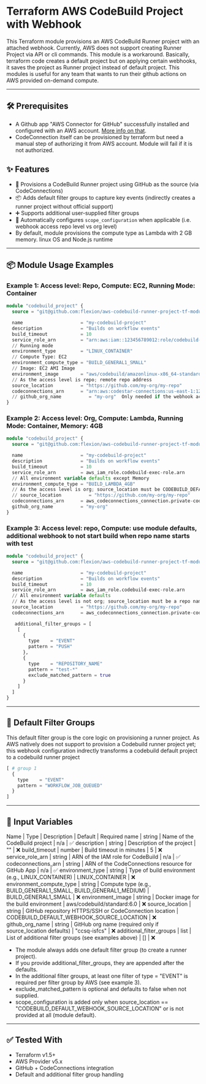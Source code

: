 # Terraform AWS CodeBuild Project with Webhook

This Terraform module provisions an AWS CodeBuild Runner project with an attached webhook. Currently, AWS does not support creating Runner Project via API or cli commands. This module is a workaround. Basically, terraform code creates a default project but on applying certain webhooks, it saves the project as Runner project instead of default project. This modules is useful for any team that wants to run their github actions on AWS provided on-demand compute.

---

## 🛠️ Prerequisites

- A Github app "AWS Connector for GitHub" successfully installed and configured with an AWS account. [More info on that](https://qnetconfluence.cms.gov/display/ISFCS/Github+Runners+on+CodeBuild).
- CodeConnection itself can be provisioned by terraform but need a manual step of authorizing it from AWS account. Module will fail if it is not authorized.


## ✨ Features

- 🚀 Provisions a CodeBuild Runner project using GitHub as the source (via CodeConnections)
- 📦 Adds default filter groups to capture key events (indirectly creates a runner project without official support)
- ➕ Supports additional user-supplied filter groups
- 🧠 Automatically configures `scope_configuration` when applicable (i.e. webhook access repo level vs org level)
- By default, module provisions the compute type as Lambda with 2 GB memory. linux OS and Node.js runtime

---

## 📦 Module Usage Examples

### Example 1: Access level: Repo, Compute: EC2, Running Mode: Container

```tf
module "codebuild_project" {
  source = "git@github.com:flexion/aws-codebuild-runner-project-tf-module.git?ref=1.0.0"

  name                     = "my-codebuild-project"
  description              = "Builds on workflow events"
  build_timeout            = 10
  service_role_arn         = "arn:aws:iam::123456789012:role/codebuild-role"
  // Running mode
  environment_type         = "LINUX_CONTAINER"
  // Compute Type: EC2
  environment_compute_type = "BUILD_GENERAL1_SMALL"
  // Image: EC2 AMI Image
  environment_image        = "aws/codebuild/amazonlinux-x86_64-standard:5.0"
  // As the access level is repo; remote repo address
  source_location          = "https://github.com/my-org/my-repo"
  codeconnections_arn      = "arn:aws:codestar-connections:us-east-1:123456789012:connection/abc123"
  // github_org_name          = "my-org"  Only needed if the webhook access level is org level; will be ignored if source_location != "CODEBUILD_DEFAULT_WEBHOOK_SOURCE_LOCATION"
}
```

### Example 2: Access level: Org, Compute: Lambda, Running Mode: Container, Memory: 4GB

```tf
module "codebuild_project" {
  source = "git@github.com:flexion/aws-codebuild-runner-project-tf-module.git?ref=1.0.0"

  name                     = "my-codebuild-project"
  description              = "Builds on workflow events"
  build_timeout            = 10
  service_role_arn         = aws_iam_role.codebuild-exec-role.arn
  // All environment variable defaults except Memory
  environment_compute_type = "BUILD_LAMBDA_4GB"
  // As the access level is org; source_location must be CODEBUILD_DEFAULT_WEBHOOK_SOURCE_LOCATION (this is default as well)
  // source_location          = "https://github.com/my-org/my-repo"
  codeconnections_arn      = aws_codeconnections_connection.private-code-connection.arn
  github_org_name          = "my-org"
}
```

### Example 3: Access level: repo, Compute: use module defaults, additional webhook to not start build when repo name starts with test

```tf
module "codebuild_project" {
  source = "git@github.com:flexion/aws-codebuild-runner-project-tf-module.git?ref=1.0.0"

  name                     = "my-codebuild-project"
  description              = "Builds on workflow events"
  build_timeout            = 10
  service_role_arn         = aws_iam_role.codebuild-exec-role.arn
  // All environment variable defaults
  // As the access level is not org; source_location must be a repo name
  source_location          = "https://github.com/my-org/my-repo"
  codeconnections_arn      = aws_codeconnections_connection.private-code-connection.arn

   additional_filter_groups = [
    [  
      {  
        type    = "EVENT"
        pattern = "PUSH"
      },
      {  
        type    = "REPOSITORY_NAME"
        pattern = "test-*"
        exclude_matched_pattern = true
      }
    ]
  ]
}
```

---

## 🧩 Default Filter Groups

This default filter group is the core logic on provisioning a runner project. As AWS natively does not support to provision a Codebuild runner project yet; this webhook configuration indrectly transforms a codebuild default project to a codebuild runner project

```tf
[ # group 1
  {
    type    = "EVENT"
    pattern = "WORKFLOW_JOB_QUEUED"
  }
]
```

---


## 🔧 Input Variables

Name | Type | Description | Default | Required
name | string | Name of the CodeBuild project | n/a | ✅
description | string | Description of the project | "" | ❌
build_timeout | number | Build timeout in minutes | 5 | ❌
service_role_arn | string | ARN of the IAM role for CodeBuild | n/a | ✅
codeconnections_arn | string | ARN of the CodeConnections resource for GitHub App | n/a | ✅
environment_type | string | Type of build environment (e.g., LINUX_CONTAINER) | LINUX_CONTAINER | ❌
environment_compute_type | string | Compute type (e.g., BUILD_GENERAL1_SMALL, BUILD_GENERAL1_MEDIUM) | BUILD_GENERAL1_SMALL | ❌
environment_image | string | Docker image for the build environment | aws/codebuild/standard:6.0 | ❌
source_location | string | GitHub repository HTTPS/SSH or CodeConnection location | CODEBUILD_DEFAULT_WEBHOOK_SOURCE_LOCATION | ❌
github_org_name | string | GitHub org name (required only if source_location defaults) | "ccsq-isfcs" | ❌
additional_filter_groups | list | List of additional filter groups (see examples above) | [] | ❌

- The module always adds one default filter group (to create a runner project).
- If you provide additional_filter_groups, they are appended after the defaults.
- In the additional filter groups, at least one filter of type = "EVENT" is required per filter group by AWS (see example 3).
- exclude_matched_pattern is optional and defaults to false when not supplied.
- scope_configuration is added only when source_location == "CODEBUILD_DEFAULT_WEBHOOK_SOURCE_LOCATION" or is not provided at all (module default).

--- 

## ✅ Tested With

- Terraform v1.5+
- AWS Provider v5.x
- GitHub + CodeConnections integration
- Default and additional filter group handling